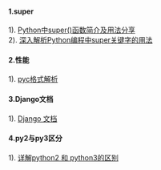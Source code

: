 #### 1.super
1). [Python中super()函数简介及用法分享](http://www.alonely.com.cn/Python/20161025/58629.html)  
2). [深入解析Python编程中super关键字的用法](http://www.jb51.net/article/87324.htm)  
#### 2.性能
1). [pyc格式解析](http://www.jianshu.com/p/03d81eb9ac9b)  
#### 3.Django文档
1). [Django 文档](http://python.usyiyi.cn/django/index.html)  
#### 4.py2与py3区分
1). [详解python2 和 python3的区别](http://www.cnblogs.com/qytang/p/5604282.html)  
